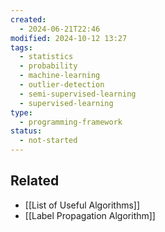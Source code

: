 ```yaml
---
created:
  - 2024-06-21T22:46
modified: 2024-10-12 13:27
tags:
  - statistics
  - probability
  - machine-learning
  - outlier-detection
  - semi-supervised-learning
  - supervised-learning
type:
  - programming-framework
status:
  - not-started
---
```


## Related
* [[List of Useful Algorithms]]
* [[Label Propagation Algorithm]]